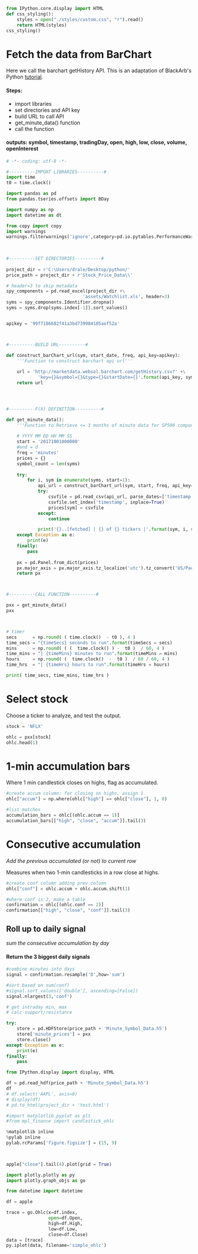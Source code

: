 

```python
from IPython.core.display import HTML
def css_styling():
    styles = open("./styles/custom.css", "r").read()
    return HTML(styles)
css_styling()
```






# Fetch the data from BarChart

Here we call the barchart getHistory API.  This is an adaptation of BlackArb's Python [tutorial][tut].

#### Steps:
- import libraries
- set directories and API key
- build URL to call API
- get_minute_data() function
- call the function

#### outputs: symbol, timestamp, tradingDay, open, high, low, close, volume, openInterest

[tut]: http://www.blackarbs.com/blog/how-to-get-free-intraday-stock-data-with-python-and-barcharts-ondemand-api/9/22/2015



```python
# -*- coding: utf-8 -*-

#----------IMPORT LIBRARIES----------#
import time
t0 = time.clock()

import pandas as pd
from pandas.tseries.offsets import BDay

import numpy as np
import datetime as dt

from copy import copy
import warnings
warnings.filterwarnings('ignore',category=pd.io.pytables.PerformanceWarning)
 

    
#----------SET DIRECTORIES----------#
    
project_dir = r'C:\Users/drale/Desktop/python/' 
price_path = project_dir + r'Stock_Price_Data\\'

# header=3 to skip metadata   
spy_components = pd.read_excel(project_dir +\
                             'assets/Watchlist.xls', header=3)
syms = spy_components.Identifier.dropna()
syms = syms.drop(syms.index[-1]).sort_values()


apikey = '99f7186682f41a3bd739984105aef52a'



#----------BUILD URL----------#

def construct_barChart_url(sym, start_date, freq, api_key=apikey):
    '''Function to construct barchart api url'''
    
    url = 'http://marketdata.websol.barchart.com/getHistory.csv?' +\
            'key={}&symbol={}&type={}&startDate={}'.format(api_key, sym, freq, start_date)
    return url




#----------F(X) DEFINITION----------#

def get_minute_data():
    '''Function to Retrieve <= 3 months of minute data for SP500 components'''
    
    # YYYY MM DD HH MM SS
    start = '20171001000000'
    #end = d
    freq = 'minutes'    
    prices = {}
    symbol_count = len(syms)
    
    try:
        for i, sym in enumerate(syms, start=1):
            api_url = construct_barChart_url(sym, start, freq, api_key=apikey)
            try:
                csvfile = pd.read_csv(api_url, parse_dates=['timestamp'])
                csvfile.set_index('timestamp', inplace=True)
                prices[sym] = csvfile
            except:
                continue

            print('{}..[fetched] | {} of {} tickers |'.format(sym, i, symbol_count)) 
    except Exception as e: 
        print(e)
    finally:
        pass
    
    px = pd.Panel.from_dict(prices)
    px.major_axis = px.major_axis.tz_localize('utc').tz_convert('US/Pacific')
    return px



#----------CALL FUNCTION----------#

pxx = get_minute_data()
pxx



# timer
secs      = np.round( ( time.clock()  - t0 ), 4 )
time_secs = "{timeSecs} seconds to run".format(timeSecs = secs)
mins      = np.round( ( (  time.clock() ) -  t0 )  / 60, 4 ) 
time_mins = "| {timeMins} minutes to run".format(timeMins = mins)
hours     = np.round( (  time.clock()  -  t0 )  / 60 / 60, 4 ) 
time_hrs  = "| {timeHrs} hours to run".format(timeHrs = hours)

print( time_secs, time_mins, time_hrs )
```

# Select stock
Choose a ticker to analyze, and test the output.


```python
stock = 'NFLX'

ohlc = pxx[stock]
ohlc.head(1)
```

# 1-min accumulation bars
Where 1 min candlestick closes on highs, flag as accumulated.


```python
#create accum column: for closing on highs, assign 1
ohlc["accum"] = np.where(ohlc["high"] == ohlc["close"], 1, 0)

#list matches
accumulation_bars = ohlc[(ohlc.accum == 1)]
accumulation_bars[["high", "close", "accum"]].tail(3)
```

# Consecutive accumulation
*Add the previous accumulated (or not) to current row*

Measures when two 1-min candlesticks in a row close at highs.


```python
#create conf column adding prev column
ohlc["conf"] = ohlc.accum + ohlc.accum.shift(1)

#where conf is 2, make a table
confirmation = ohlc[(ohlc.conf == 2)]
confirmation[["high", "close", "conf"]].tail(3)
```

## Roll up to daily signal

*sum the consecutive accumulation by day*

#### Return the 3 biggest daily signals


```python
#combine minutes into days
signal = confirmation.resample('D',how='sum')

#sort based on sum(conf)
#signal.sort_values(['double'], ascending=[False])
signal.nlargest(3,'conf')
```


```python
# get intraday min, max
# calc support/resistance
```


```python
try:
    store = pd.HDFStore(price_path + 'Minute_Symbol_Data.h5')
    store['minute_prices'] = pxx
    store.close()
except Exception as e:
    print(e)
finally:
    pass

```


```python
from IPython.display import display, HTML

df = pd.read_hdf(price_path + 'Minute_Symbol_Data.h5')
df
# df.select('AAPL', axis=0)
# display(df)
# pd.to_html(project_dir + 'test.html')
```


```python
#import matplotlib.pyplot as plt   
#from mpl_finance import candlestick_ohlc

%matplotlib inline
%pylab inline
pylab.rcParams['figure.figsize'] = (15, 9)


 
apple["close"].tail(4).plot(grid = True) 


```


```python
import plotly.plotly as py
import plotly.graph_objs as go

from datetime import datetime

df = apple

trace = go.Ohlc(x=df.index,
                open=df.Open,
                high=df.High,
                low=df.Low,
                close=df.Close)
data = [trace]
py.iplot(data, filename='simple_ohlc')
```


```python

```
